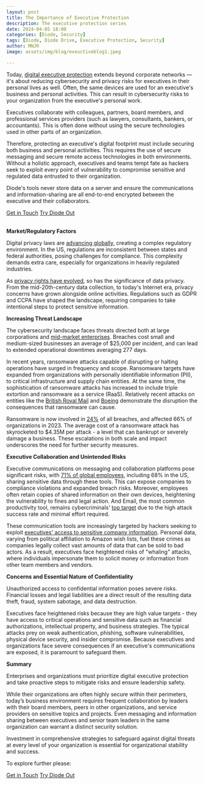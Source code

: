 ```yaml
---
layout: post
title: The Importance of Executive Protection
description: The executive protection series
date: 2024-04-05 18:00
categories: [Diode, Security]
tags: [Diode, Diode Drive, Executive Protection, Security]
author: MNJR
image: assets/img/blog/exeuctiveblog1.jpeg

---
```


Today, [digital executive protection](https://blackcloak.io/what-is-it-digital-executive-protection-personal-cybersecurity-for-your-executives/#:~:text=Simply%20stated%3A%20Digital%20Executive%20Protection,homes%2C%20and%20key%20online%20accounts.) extends beyond corporate networks — it's about reducing cybersecurity and privacy risks for executives in their personal lives as well. Often, the same devices are used for an executive's business and personal activities.  This can result in cybersecurity risks to your organization from the executive's personal work. 

Executives collaborate with colleagues, partners, board members, and professional services providers (such as lawyers, consultants, bankers, or accountants). This is often done without using the secure technologies used in other parts of an organization.

Therefore, protecting an executive's digital footprint must include securing both business and personal activities.  This requires the use of secure messaging and secure remote access technologies in both environments.  Without a holistic approach, executives and teams tempt fate as hackers seek to exploit every point of vulnerability to compromise sensitive and regulated data entrusted to their organization.  

Diode's tools never store data on a server and ensure the communications and information-sharing are all end-to-end encrypted between the executive and their collaborators.

<div class="story__buttons">
  <a href="{{"https://contactdiode.paperform.co"}}" class="btn" target="">Get in Touch</a>
  <a href="#download-app" class="btn popup-open" target="">Try Diode Out</a>
</div> 

**Market/Regulatory Factors**

Digital privacy laws are [advancing globally](https://unctad.org/page/data-protection-and-privacy-legislation-worldwide), creating a complex regulatory environment. In the US, regulations are inconsistent between states and federal authorities, posing challenges for compliance. This complexity demands extra care, especially for organizations in heavily regulated industries.

As [privacy rights have evolved](https://www.skyflow.com/post/a-brief-history-of-data-privacy-and-what-lies-ahead), so has the significance of data privacy. From the mid-20th-century data collection, to today's Internet era, privacy concerns have grown alongside online activities. Regulations such as GDPR and CCPA have shaped the landscape, requiring companies to take intentional steps to protect sensitive information.

**Increasing Threat Landscape**

The cybersecurity landscape faces threats directed both at large corporations and [mid-market enterprises](https://coretelligent.com/insights/navigating-the-rising-tide-of-cyber-attacks-insights-for-small-and-medium-sized-businesses/#:~:text=Cyber%20attacks%20on%20small%20and,can%20cost%20nearly%20%242%20million.).  Breaches cost small and medium-sized businesses an average of $25,000 per incident, and can lead to extended operational downtimes averaging 277 days. 

In recent years, ransomware attacks capable of disrupting or halting operations have surged in frequency and scope.  Ransomware targets have expanded from organizations with personally identifiable information (PII), to critical infrastructure and supply chain entities.  At the same time, the sophistication of ransomware attacks has increased to include triple extortion and ransomware as a service (RaaS).  Relatively recent attacks on entities like the [British Royal Mail](https://www.theregister.com/2023/11/16/royal_mail_recovery_from_ransomware/) and [Boeing](https://www.cshub.com/attacks/news/lockbit-hackers-publish-43gb-of-stolen-boeing-data-following-cyber-attack) demonstrate the disruption the consequences that ransomware can cause. 
 
Ransomware is now involved in [24%](https://www.techtarget.com/searchsecurity/feature/Ransomware-trends-statistics-and-facts) of all breaches, and affected 66% of organizations in 2023. The average cost of a ransomware attack has skyrocketed to $4.35M per attack - a level that can bankrupt or severely damage a business. These escalations in both scale and impact underscores the need for further security measures.

**Executive Collaboration and Unintended Risks**

Executive communications on messaging and collaboration platforms pose significant risks, with [71% of global employees](https://www.veritas.com/news-releases/2021-03-10-71-percent-of-employees-globally-admit-to-sharing-sensitive-and-business-critical-data-using-instant-messaging-and-business-collaboration-tools-according-to-new-research-from-veritas), including 68% in the US, sharing sensitive data through these tools.  This can expose companies to compliance violations and expanded breach risks. Moreover, employees often retain copies of shared information on their own devices, heightening the vulnerability to fines and legal action.  And Email, the most common productivity tool, remains cybercriminals' [top target](https://www.barracuda.com/reports/email-security-trends-report-2023) due to the high attack success rate and minimal effort required.

These communication tools are increasingly targeted by hackers seeking to exploit [executives' access to sensitive company information](https://www.securityinfowatch.com/cybersecurity/information-security/article/53065624/one-overlooked-element-of-executive-safety-data-privacy). Personal data, varying from political affiliation to Amazon wish lists, fuel these crimes as companies legally collect vast amounts of data that can be sold to bad actors. As a result, executives face heightened risks of "whaling" attacks, where individuals impersonate them to solicit money or information from other team members and vendors.

**Concerns and Essential Nature of Confidentiality**

Unauthorized access to confidential information poses severe risks. Financial losses and legal liabilities are a direct result of the resulting data theft, fraud, system sabotage, and data destruction.  

Executives face heightened risks because they are high value targets - they have access to critical operations and sensitive data such as financial authorizations, intellectual property, and business strategies.  The typical attacks prey on weak authentication, phishing, software vulnerabilities, physical device security, and insider compromise.  Because executives and organizations face severe consequences if an executive's communications are exposed, it is paramount to safeguard them.

**Summary**

Enterprises and organizations must prioritize digital executive protection and take proactive steps to mitigate risks and ensure leadership safety.  

While their organizations are often highly secure within their perimeters, today’s business environment requires frequent collaboration by leaders with their board members, peers in other organizations, and service providers on sensitive topics and projects.  Even messaging and information sharing between executives and senior team leaders in the same organization can warrant a distinct security solution.

Investment in comprehensive strategies to safeguard against digital threats at every level of your organization is essential for organizational stability and success.

To explore further please:
<div class="story__buttons">
  <a href="{{"https://contactdiode.paperform.co"}}" class="btn" target="">Get in Touch</a>
  <a href="#download-app" class="btn popup-open" target="">Try Diode Out</a>
</div>

